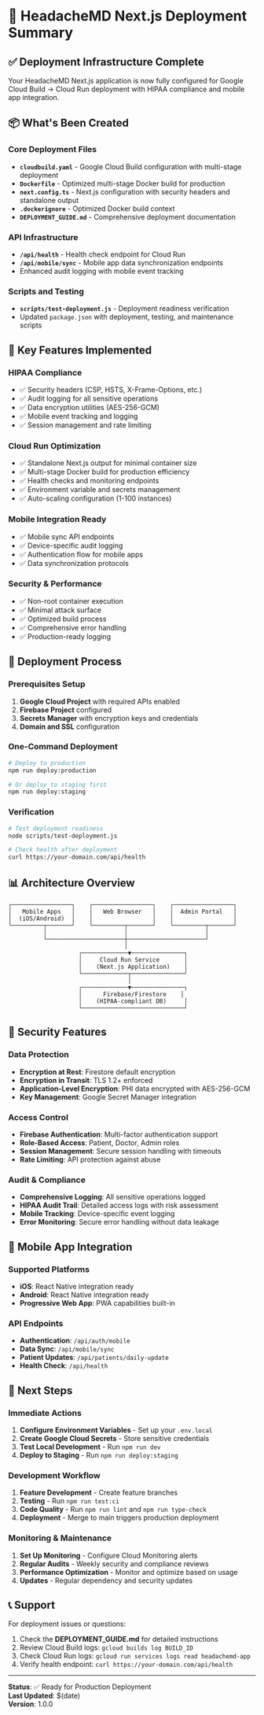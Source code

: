 # 🚀 HeadacheMD Next.js Deployment Summary

## ✅ Deployment Infrastructure Complete

Your HeadacheMD Next.js application is now fully configured for Google Cloud Build → Cloud Run deployment with HIPAA compliance and mobile app integration.

## 📦 What's Been Created

### Core Deployment Files
- **`cloudbuild.yaml`** - Google Cloud Build configuration with multi-stage deployment
- **`Dockerfile`** - Optimized multi-stage Docker build for production
- **`next.config.ts`** - Next.js configuration with security headers and standalone output
- **`.dockerignore`** - Optimized Docker build context
- **`DEPLOYMENT_GUIDE.md`** - Comprehensive deployment documentation

### API Infrastructure
- **`/api/health`** - Health check endpoint for Cloud Run
- **`/api/mobile/sync`** - Mobile app data synchronization endpoints
- Enhanced audit logging with mobile event tracking

### Scripts and Testing
- **`scripts/test-deployment.js`** - Deployment readiness verification
- Updated `package.json` with deployment, testing, and maintenance scripts

## 🔧 Key Features Implemented

### HIPAA Compliance
- ✅ Security headers (CSP, HSTS, X-Frame-Options, etc.)
- ✅ Audit logging for all sensitive operations
- ✅ Data encryption utilities (AES-256-GCM)
- ✅ Mobile event tracking and logging
- ✅ Session management and rate limiting

### Cloud Run Optimization
- ✅ Standalone Next.js output for minimal container size
- ✅ Multi-stage Docker build for production efficiency
- ✅ Health checks and monitoring endpoints
- ✅ Environment variable and secrets management
- ✅ Auto-scaling configuration (1-100 instances)

### Mobile Integration Ready
- ✅ Mobile sync API endpoints
- ✅ Device-specific audit logging
- ✅ Authentication flow for mobile apps
- ✅ Data synchronization protocols

### Security & Performance
- ✅ Non-root container execution
- ✅ Minimal attack surface
- ✅ Optimized build process
- ✅ Comprehensive error handling
- ✅ Production-ready logging

## 🎯 Deployment Process

### Prerequisites Setup
1. **Google Cloud Project** with required APIs enabled
2. **Firebase Project** configured
3. **Secrets Manager** with encryption keys and credentials
4. **Domain and SSL** configuration

### One-Command Deployment
```bash
# Deploy to production
npm run deploy:production

# Or deploy to staging first
npm run deploy:staging
```

### Verification
```bash
# Test deployment readiness
node scripts/test-deployment.js

# Check health after deployment
curl https://your-domain.com/api/health
```

## 📊 Architecture Overview

```
┌─────────────────┐    ┌─────────────────┐    ┌─────────────────┐
│   Mobile Apps   │    │   Web Browser   │    │  Admin Portal   │
│  (iOS/Android)  │    │                 │    │                 │
└─────────┬───────┘    └─────────┬───────┘    └─────────┬───────┘
          │                      │                      │
          └──────────────────────┼──────────────────────┘
                                 │
                    ┌─────────────▼───────────────┐
                    │     Cloud Run Service       │
                    │    (Next.js Application)    │
                    └─────────────┬───────────────┘
                                  │
                    ┌─────────────▼───────────────┐
                    │      Firebase/Firestore    │
                    │    (HIPAA-compliant DB)     │
                    └─────────────────────────────┘
```

## 🔐 Security Features

### Data Protection
- **Encryption at Rest**: Firestore default encryption
- **Encryption in Transit**: TLS 1.2+ enforced
- **Application-Level Encryption**: PHI data encrypted with AES-256-GCM
- **Key Management**: Google Secret Manager integration

### Access Control
- **Firebase Authentication**: Multi-factor authentication support
- **Role-Based Access**: Patient, Doctor, Admin roles
- **Session Management**: Secure session handling with timeouts
- **Rate Limiting**: API protection against abuse

### Audit & Compliance
- **Comprehensive Logging**: All sensitive operations logged
- **HIPAA Audit Trail**: Detailed access logs with risk assessment
- **Mobile Tracking**: Device-specific event logging
- **Error Monitoring**: Secure error handling without data leakage

## 📱 Mobile App Integration

### Supported Platforms
- **iOS**: React Native integration ready
- **Android**: React Native integration ready
- **Progressive Web App**: PWA capabilities built-in

### API Endpoints
- **Authentication**: `/api/auth/mobile`
- **Data Sync**: `/api/mobile/sync`
- **Patient Updates**: `/api/patients/daily-update`
- **Health Check**: `/api/health`

## 🚀 Next Steps

### Immediate Actions
1. **Configure Environment Variables** - Set up your `.env.local`
2. **Create Google Cloud Secrets** - Store sensitive credentials
3. **Test Local Development** - Run `npm run dev`
4. **Deploy to Staging** - Run `npm run deploy:staging`

### Development Workflow
1. **Feature Development** - Create feature branches
2. **Testing** - Run `npm run test:ci`
3. **Code Quality** - Run `npm run lint` and `npm run type-check`
4. **Deployment** - Merge to main triggers production deployment

### Monitoring & Maintenance
1. **Set Up Monitoring** - Configure Cloud Monitoring alerts
2. **Regular Audits** - Weekly security and compliance reviews
3. **Performance Optimization** - Monitor and optimize based on usage
4. **Updates** - Regular dependency and security updates

## 📞 Support

For deployment issues or questions:
1. Check the **DEPLOYMENT_GUIDE.md** for detailed instructions
2. Review Cloud Build logs: `gcloud builds log BUILD_ID`
3. Check Cloud Run logs: `gcloud run services logs read headachemd-app`
4. Verify health endpoint: `curl https://your-domain.com/api/health`

---

**Status**: ✅ Ready for Production Deployment  
**Last Updated**: $(date)  
**Version**: 1.0.0
